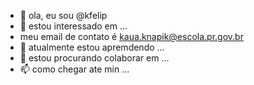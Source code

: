 - 👋 ola, eu sou @kfelip
- 👀 estou interessado em  ...
- meu email de contato é kaua.knapik@escola.pr.gov.br
- 🌱 atualmente estou apremdendo ...
- 💞️ estou procurando colaborar em  ...
- 📫 como chegar ate min  ...



